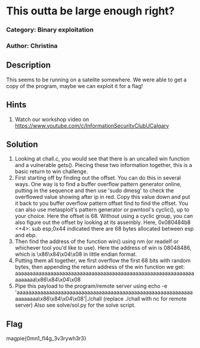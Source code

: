 # This outta be large enough right?
### Category: Binary exploitation
### Author: Christina

## Description
This seems to be running on a satelite somewhere. We were able to get a copy of the program, maybe we can exploit it for a flag!

## Hints
1. Watch our workshop video on https://www.youtube.com/c/InformationSecurityClubUCalgary

## Solution
1. Looking at chall.c, you would see that there is an uncalled win function and a vulnerable gets(). Piecing these two information together, this is a basic return to win challenge.
2. First starting off by finding out the offset. You can do this in several ways. One way is to find a buffer overflow pattern generator online, putting in the sequence and then use 'sudo dmesg' to check the overflowed value showing after ip in red. Copy this value down and put it back to you buffer overflow pattern offset find to find the offset. You can also use metasploit's pattern generator or pwntool's cyclic(), up to your choice. Here the offset is 68. Without using a cyclic group, you can also figure out the offset by looking at its assembly. Here,  0x080484b8 <+4>:     sub    esp,0x44 indicated there are 68 bytes allocated between esp and ebp.
3. Then find the address of the function win() using nm (or readelf or whichever tool you'd like to use). Here the address of win is 08048486, which is \x86\x84\x04\x08 in little endian format.
4. Putting them all together, we first overflow the first 68 bits with random bytes, then appending the return address of the win function we get: aaaaaaaaaaaaaaaaaaaaaaaaaaaaaaaaaaaaaaaaaaaaaaaaaaaaaaaaaaaaaaaaaaaa\x86\x84\x04\x08
5. Pipe this payload to the program/remote server using echo -e 'aaaaaaaaaaaaaaaaaaaaaaaaaaaaaaaaaaaaaaaaaaaaaaaaaaaaaaaaaaaaaaaaaaaa\x86\x84\x04\x08'|./chall (replace ./chall with nc <ip address> <port> for remote server)
Also see solve/sol.py for the solve script.

## Flag
magpie{0mn1_fl4g_3v3rywh3r3}
